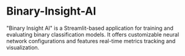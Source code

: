 # Binary-Insight-AI
 "Binary Insight AI" is a Streamlit-based application for training and evaluating binary classification models. It offers customizable neural network configurations  and features real-time metrics tracking and visualization. 
